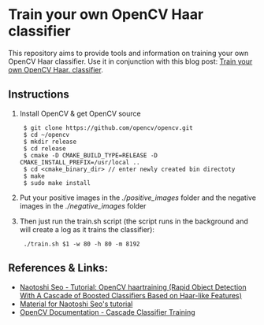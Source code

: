 # Train your own OpenCV Haar classifier

This repository aims to provide tools and information on training your own
OpenCV Haar classifier.  Use it in conjunction with this blog post: [Train your own OpenCV Haar.
classifier](http://coding-robin.de/2013/07/22/train-your-own-opencv-haar-classifier.html).



## Instructions

1. Install OpenCV & get OpenCV source

        $ git clone https://github.com/opencv/opencv.git
        $ cd ~/opencv
        $ mkdir release
        $ cd release
        $ cmake -D CMAKE_BUILD_TYPE=RELEASE -D CMAKE_INSTALL_PREFIX=/usr/local ..
        $ cd <cmake_binary_dir> // enter newly created bin directoty
        $ make
        $ sudo make install

2. Put your positive images in the *./positive_images* folder and the negative
images in the *./negative_images* folder

3. Then just run the train.sh script (the script runs in the background 
and will create a log as it trains the classifier):

        ./train.sh $1 -w 80 -h 80 -m 8192


## References & Links:

- [Naotoshi Seo - Tutorial: OpenCV haartraining (Rapid Object Detection With A Cascade of Boosted Classifiers Based on Haar-like Features)](http://note.sonots.com/SciSoftware/haartraining.html)
- [Material for Naotoshi Seo's tutorial](https://code.google.com/p/tutorial-haartraining/)
- [OpenCV Documentation - Cascade Classifier Training](http://docs.opencv.org/doc/user_guide/ug_traincascade.html)
